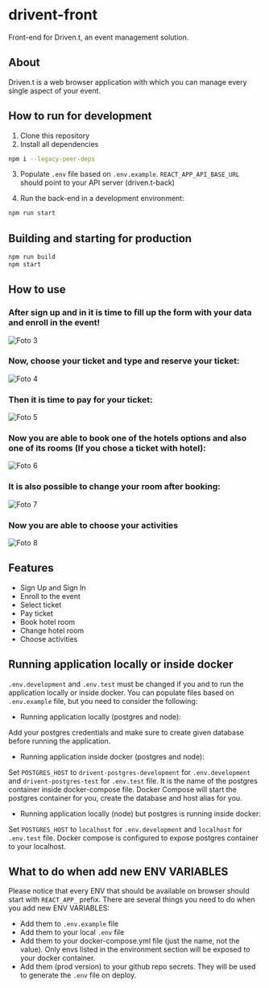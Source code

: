 # drivent-front

Front-end for Driven.t, an event management solution.

## About

Driven.t is a web browser application with which you can manage every single aspect of your event.

## How to run for development

1. Clone this repository
2. Install all dependencies

```bash
npm i --legacy-peer-deps
```

3. Populate `.env` file based on `.env.example`. `REACT_APP_API_BASE_URL` should point to your API server (driven.t-back)

4. Run the back-end in a development environment:

```bash
npm run start
```

## Building and starting for production

```bash
npm run build
npm start
```

## How to use

### After sign up and in it is time to fill up the form with your data and enroll in the event!
![Foto 3](https://user-images.githubusercontent.com/102680625/221074738-52dd1261-ec06-40fb-a220-8955c044f7df.jpeg)
### Now, choose your ticket and type and reserve your ticket:
![Foto 4](https://user-images.githubusercontent.com/102680625/221074974-63b154b3-a863-4465-8285-96437f1966a0.jpeg)
### Then it is time to pay for your ticket:
![Foto 5](https://user-images.githubusercontent.com/102680625/221074921-50a3d856-4cc1-4d89-a315-12fb2026ef76.jpeg)
### Now you are able to book one of the hotels options and also one of its rooms (If you chose a ticket with hotel):
![Foto 6](https://user-images.githubusercontent.com/102680625/221075640-25a75d9c-e6ad-4fa4-a5e9-b0cf90786887.jpeg)
### It is also possible to change your room after booking:
![Foto 7](https://user-images.githubusercontent.com/102680625/221076295-1ce30be2-7ce6-4fa9-8c40-84d8ae1cd5b5.jpeg)
### Now you are able to choose your activities
![Foto 8](https://user-images.githubusercontent.com/102680625/221076609-521a9afe-feb4-4764-8686-f1fb17c9715a.jpeg)

## Features
- Sign Up and Sign In
- Enroll to the event
- Select ticket
- Pay ticket
- Book hotel room
- Change hotel room
- Choose activities

## Running application locally or inside docker

`.env.development` and `.env.test` must be changed if you and to run the application locally or inside docker. You can populate files based on `.env.example` file, but you need to consider the following:

- Running application locally (postgres and node):

Add your postgres credentials and make sure to create given database before running the application.

- Running application inside docker (postgres and node):

Set `POSTGRES_HOST` to `drivent-postgres-development` for `.env.development` and `drivent-postgres-test` for `.env.test` file. It is the name of the postgres container inside docker-compose file. Docker Compose will start the postgres container for you, create the database and host alias for you.

- Running application locally (node) but postgres is running inside docker:

Set `POSTGRES_HOST` to `localhost` for `.env.development` and `localhost` for `.env.test` file. Docker compose is configured to expose postgres container to your localhost.

## What to do when add new ENV VARIABLES

Please notice that every ENV that should be available on browser should start with `REACT_APP_` prefix. There are several things you need to do when you add new ENV VARIABLES:

- Add them to `.env.example` file
- Add them to your local `.env` file
- Add them to your docker-compose.yml file (just the name, not the value). Only envs listed in the environment section will be exposed to your docker container.
- Add them (prod version) to your github repo secrets. They will be used to generate the `.env` file on deploy.
